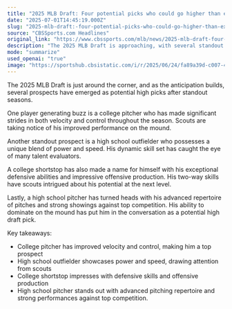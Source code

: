 ```yaml
---
title: "2025 MLB Draft: Four potential picks who could go higher than expected after standout seasons"
date: "2025-07-01T14:45:19.000Z"
slug: "2025-mlb-draft:-four-potential-picks-who-could-go-higher-than-expected-after-standout-seasons"
source: "CBSSports.com Headlines"
original_link: "https://www.cbssports.com/mlb/news/2025-mlb-draft-four-potential-picks-who-could-go-higher-than-expected-after-standout-seasons/"
description: "The 2025 MLB Draft is approaching, with several standout prospects catching the eye of scouts. A college pitcher has shown significant improvement in velocity and control, making him a top prospect. A high school outfielder's blend of power and speed has garnered attention, while a college shortstop's defensive abilities and offensive production have impressed talent evaluators. Additionally, a high school pitcher's advanced pitching repertoire and dominant performances have put him in the conversation as a high draft pick."
mode: "summarize"
used_openai: "true"
image: "https://sportshub.cbsistatic.com/i/r/2025/06/24/fa89a39d-c007-4d90-908e-5bc603e86ebc/thumbnail/1200x675/905752cda0bc45e3425d53733686009c/fischer-imagn-images.png"
---
```


The 2025 MLB Draft is just around the corner, and as the anticipation builds, several prospects have emerged as potential high picks after standout seasons.

One player generating buzz is a college pitcher who has made significant strides in both velocity and control throughout the season. Scouts are taking notice of his improved performance on the mound.

Another standout prospect is a high school outfielder who possesses a unique blend of power and speed. His dynamic skill set has caught the eye of many talent evaluators.

A college shortstop has also made a name for himself with his exceptional defensive abilities and impressive offensive production. His two-way skills have scouts intrigued about his potential at the next level.

Lastly, a high school pitcher has turned heads with his advanced repertoire of pitches and strong showings against top competition. His ability to dominate on the mound has put him in the conversation as a potential high draft pick.

Key takeaways:
- College pitcher has improved velocity and control, making him a top prospect
- High school outfielder showcases power and speed, drawing attention from scouts
- College shortstop impresses with defensive skills and offensive production
- High school pitcher stands out with advanced pitching repertoire and strong performances against top competition.